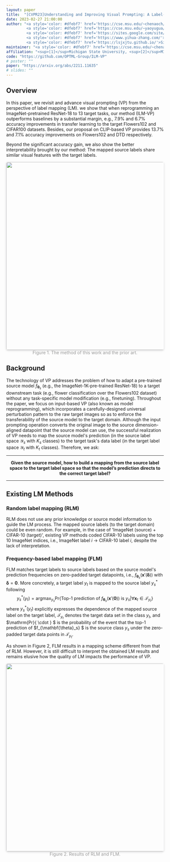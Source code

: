 ```yaml
---
layout: paper
title:  "[CVPR23]Understanding and Improving Visual Prompting: A Label-Mapping Perspective"
date: 2023-02-27 21:00:00
author: "<a style='color: #dfebf7' href='https://cse.msu.edu/~chenaoch/'>Aochuan Chen</a><sup>[1]</sup>, 
         <a style='color: #dfebf7' href='https://cse.msu.edu/~yaoyugua/'>Yuguang Yao</a><sup>[1]</sup>, 
         <a style='color: #dfebf7' href='https://sites.google.com/site/pinyuchenpage/home'>Pin-Yu Chen</a><sup>[2]</sup>, 
         <a style='color: #dfebf7' href='https://www.yihua-zhang.com/'>Yihua Zhang</a><sup>[1]</sup>, 
         <a style='color: #dfebf7' href='https://lsjxjtu.github.io/'>Sijia Liu</a><sup>[1,2]</sup>"
maintainer: "<a style='color: #dfebf7' href='https://cse.msu.edu/~chenaoch/'>Aochuan Chen</a>"
affiliation: "<sup>[1]</sup>Michigan State University, <sup>[2]</sup>MIT-IBM Watson AI Lab, IBM Research"
code: "https://github.com/OPTML-Group/ILM-VP"
# poster: ""
paper: "https://arxiv.org/abs/2211.11635"
# slides: ""
---
```


## Overview

In this paper, we revisit and advance visual prompting (VP) from the perspective of label mapping (LM). we show that when reprogramming an ImageNet-pretrained ResNet-18 to 13 target tasks, our method (ILM-VP) outperforms baselines by a substantial margin, e.g., 7.9% and 6.7% accuracy improvements in transfer learning to the target Flowers102 and CIFAR100 datasets. Besides, our proposal on CLIP-based VP provides 13.7% and 7.1% accuracy improvements on Flowers102 and DTD respectively.

Beyond the significant accuracy gain, we also show the better interpretability brought by our method: The mapped source labels share similar visual features with the target labels. 

<center>
    <img style="border-radius: 0.3125em;
    box-shadow: 0 2px 4px 0 rgba(34,36,38,.12),0 2px 10px 0 rgba(34,36,38,.08);" 
    src="{{ site.url }}{{ site.baseurl }}/images/postpic/ilmvp_cvpr23/overview.png" width="600">
    <br>
    <div style="color:orange;
    display: inline-block;
    color: #999; font-size:16px；
    padding: 2px;">Figure 1. The method of this work and the prior art.</div>
</center>

## Background

The technology of VP addresses the problem of how to adapt a pre-trained source model $f_{\mathbf{\theta}_s}$ (e.g., the ImageNet-1K-pre-trained ResNet-18) to a target downstream task (e.g., flower classification over the Flowers102 dataset) without any task-specific model modification (e.g., finetuning). Throughout the paper, we focus on input-based VP (also known as model reprogramming), which incorporates a carefully-designed universal perturbation pattern to the raw target images so as to enforce the transferability of the source model to the target domain. Although the input prompting operation converts the original image to the source dimension-aligned datapoint that the source model can use, the successful realization of VP needs to map the source model's prediction (in the source label space $\mathcal{Y}_s$ with $K_s$ classes) to the target task's data label (in the target label space $\mathcal{Y}_t$ with $K_t$ classes). Therefore, we ask:

---

<center>
<b>
Given the source model, how to build a mapping from the source label space to the target label space so that the model’s prediction directs to the correct target label?
</b>
<br>
</center>

---

## Existing LM Methods

### Random label mapping (RLM)
RLM does not use any prior knowledge or source model information to guide the LM process. The mapped source labels (to the target domain) could be even random. For example, in the case of 'ImageNet (source) + CIFAR-10 (target)', existing VP  methods coded CIFAR-10 labels using the top 10 ImageNet indices, i.e., ImageNet label $i$ $\to$ CIFAR-10 label $i$, despite the lack of interpretation. 
### Frequency-based label mapping (FLM)
FLM matches target labels to source labels based on the source model's prediction frequencies on zero-padded target datapoints, i.e., $f_{\mathbf{\theta}_s} ( \mathbf{x}' (\mathbf{\delta}))$ with $\mathbf{\delta} = \mathbf{0}$. More concretely, a target label $y_t$ is mapped to the source label $y_s^*$ following
$$
y_s^* (y_t) = \mathrm{argmax}_{y_s} \mathrm{Pr} \{\text{Top-1 prediction of }f_{\mathbf{\theta}_s}(\mathbf{x}' (\mathbf{0})) \text{ is } y_s | \forall \mathbf{x}_t\in \mathcal{T}_{y_t} \}
$$
where $y_s^* (y_t)$ explicitly expresses the dependence of the mapped source label on the target label, $\mathcal T_{y_t}$ denotes the  target data set in the class $y_t$, and $\mathrm{Pr}\{ \cdot \} $ is the probability of the event that the top-1 prediction of $f_{\mathbf{\theta}_s} $ is  the source class $y_s$ under the zero-padded target data points in $\mathcal T_{y_t}$.

As shown in Figure 2, FLM results in a mapping scheme different from that of RLM. However, it is still difficult to interpret the obtained LM results and remains elusive how the quality of LM impacts the performance of VP. 

<center>
    <img style="border-radius: 0.3125em;
    box-shadow: 0 2px 4px 0 rgba(34,36,38,.12),0 2px 10px 0 rgba(34,36,38,.08);" 
    src="{{ site.url }}{{ site.baseurl }}/images/postpic/ilmvp_cvpr23/rlm_flm.png" width="600">
    <br>
    <div style="color:orange;
    display: inline-block;
    color: #999; font-size:16px；
    padding: 2px;">Figure 2. Results of RLM and FLM.</div>
</center>